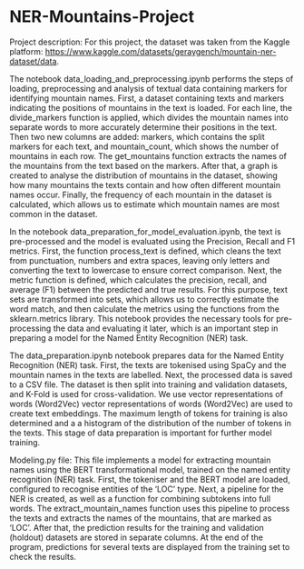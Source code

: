 # NER-Mountains-Project

Project description:
For this project, the dataset was taken from the Kaggle platform: https://www.kaggle.com/datasets/geraygench/mountain-ner-dataset/data.

The notebook data_loading_and_preprocessing.ipynb performs the steps of loading, preprocessing 
and analysis of textual data containing markers for identifying mountain names. 
First, a dataset containing texts and markers indicating the positions of mountains in the text is loaded. 
For each line, the divide_markers function is applied, which divides the mountain names into separate words to more accurately determine
their positions in the text. Then two new columns are added: markers, which contains the split markers for each text, 
and mountain_count, which shows the number of mountains in each row. The get_mountains function extracts the names of the mountains
from the text based on the markers. After that, a graph is created to analyse the distribution of mountains in the dataset, 
showing how many mountains the texts contain and how often different mountain names occur. 
Finally, the frequency of each mountain in the dataset is calculated, which allows us to estimate which mountain names are most common 
in the dataset.


In the notebook data_preparation_for_model_evaluation.ipynb, the text is pre-processed and the model is evaluated
using the Precision, Recall and F1 metrics. First, the function process_text is defined, which cleans the text from punctuation, 
numbers and extra spaces, leaving only letters and converting the text to lowercase to ensure correct 
comparison. Next, the metric function is defined, which calculates the precision, recall, and average 
(F1) between the predicted and true results. For this purpose, text sets are transformed into 
sets, which allows us to correctly estimate the word match, and then calculate the metrics using the functions 
from the sklearn.metrics library. This notebook provides the necessary tools for pre-processing the data and evaluating it later, 
which is an important step in preparing a model for the Named Entity Recognition (NER) task.


The data_preparation.ipynb notebook prepares data for the Named Entity Recognition (NER) task. 
First, the texts are tokenised using SpaCy and the mountain names in the texts are labelled. 
Next, the processed data is saved to a CSV file. The dataset is then split into training and validation datasets, 
and K-Fold is used for cross-validation. We use vector representations of words (Word2Vec) 
vector representations of words (Word2Vec) are used to create text embeddings. The maximum length of tokens for training is also determined and a
a histogram of the distribution of the number of tokens in the texts. This stage of data preparation is important for further model training.

Modeling.py file: This file implements a model for extracting mountain names using the BERT transformational model, 
trained on the named entity recognition (NER) task. First, the tokeniser and the BERT model are loaded, 
configured to recognise entities of the ‘LOC’ type. Next, a pipeline for the NER is created, 
as well as a function for combining subtokens into full words.
The extract_mountain_names function uses this pipeline to process the texts and extracts the names of the mountains,
that are marked as ‘LOC’. After that, the prediction results for the training and validation (holdout) 
datasets are stored in separate columns. At the end of the program, predictions for several texts are displayed 
from the training set to check the results.